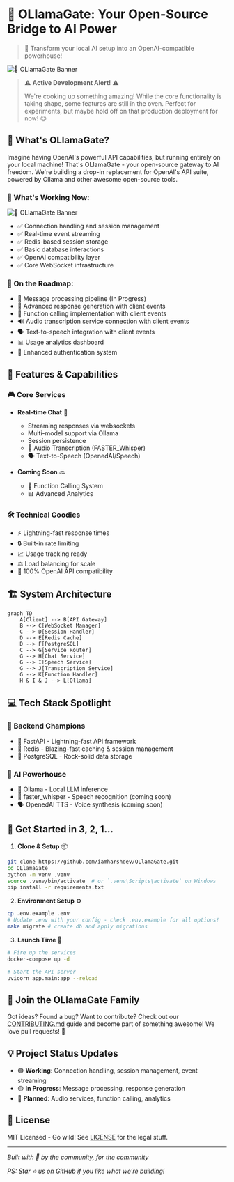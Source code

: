# 🦙 OLlamaGate: Your Open-Source Bridge to AI Power
> 🌟 Transform your local AI setup into an OpenAI-compatible powerhouse!

![🦙 OLlamaGate Banner](https://github.com/user-attachments/assets/4b47af5f-44da-4d42-84dd-6a59d46ba2e1)

> ⚠️ **Active Development Alert!** ⚠️
> 
> We're cooking up something amazing! While the core functionality is taking shape, some features are still in the oven. Perfect for experiments, but maybe hold off on that production deployment for now! 😉

## 🎯 What's OLlamaGate?
Imagine having OpenAI's powerful API capabilities, but running entirely on your local machine! That's OLlamaGate - your open-source gateway to AI freedom. We're building a drop-in replacement for OpenAI's API suite, powered by Ollama and other awesome open-source tools.

### 🎉 What's Working Now:

![🦙 OLlamaGate Banner](https://github.com/user-attachments/assets/5ce20abf-6982-4b6b-a824-58f7d91ef7cd)

- ✅ Connection handling and session management
- ✅ Real-time event streaming
- ✅ Redis-based session storage
- ✅ Basic database interactions
- ✅ OpenAI compatibility layer
- ✅ Core WebSocket infrastructure

### 🚧 On the Roadmap:
- 📝 Message processing pipeline (In Progress)
- 🤖 Advanced response generation with client events
- 🎯 Function calling implementation with client events
- 🔊 Audio transcription service connection with client events
- 🗣️ Text-to-speech integration with client events
- 📊 Usage analytics dashboard
- 🔐 Enhanced authentication system 

## 🌟 Features & Capabilities

### 🎮 Core Services
- **Real-time Chat** 💬
  - Streaming responses via websockets
  - Multi-model support via Ollama
  - Session persistence
  - 🎤 Audio Transcription (FASTER_Whisper)
  - 🗣️ Text-to-Speech (OpenedAI/Speech)

- **Coming Soon** 🔜
  - 🔧 Function Calling System
  - 📊 Advanced Analytics

### 🛠️ Technical Goodies
- ⚡ Lightning-fast response times
- 🔒 Built-in rate limiting
- 📈 Usage tracking ready
- ⚖️ Load balancing for scale
- 🎯 100% OpenAI API compatibility

## 🏗️ System Architecture
```mermaid
graph TD
    A[Client] --> B[API Gateway]
    B --> C[WebSocket Manager]
    C --> D[Session Handler]
    D --> E[Redis Cache]
    D --> F[PostgreSQL]
    C --> G[Service Router]
    G --> H[Chat Service]
    G --> I[Speech Service]
    G --> J[Transcription Service]
    G --> K[Function Handler]
    H & I & J --> L[Ollama]
```

## 💻 Tech Stack Spotlight
### 🎯 Backend Champions
- 🚀 FastAPI - Lightning-fast API framework
- 📝 Redis - Blazing-fast caching & session management
- 🐘 PostgreSQL - Rock-solid data storage

### 🤖 AI Powerhouse
- 🦙 Ollama - Local LLM inference
- 🎤 faster_whisper - Speech recognition (coming soon)
- 🗣️ OpenedAI TTS - Voice synthesis (coming soon)

## 🚀 Get Started in 3, 2, 1...

1. **Clone & Setup** 📦
```bash
git clone https://github.com/iamharshdev/OLlamaGate.git
cd OLlamaGate
python -m venv .venv
source .venv/bin/activate  # or `.venv\Scripts\activate` on Windows
pip install -r requirements.txt
```

2. **Environment Setup** ⚙️
```bash
cp .env.example .env
# Update .env with your config - check .env.example for all options!
make migrate # create db and apply migrations
```

3. **Launch Time** 🚀
```bash
# Fire up the services
docker-compose up -d

# Start the API server
uvicorn app.main:app --reload
```

## 🤝 Join the OLlamaGate Family
Got ideas? Found a bug? Want to contribute? Check out our [CONTRIBUTING.md](CONTRIBUTING.md) guide and become part of something awesome! We love pull requests! 🎉

## 💡 Project Status Updates
- 🟢 **Working**: Connection handling, session management, event streaming
- 🟡 **In Progress**: Message processing, response generation
- 🔴 **Planned**: Audio services, function calling, analytics

## 📜 License
MIT Licensed - Go wild! See [LICENSE](LICENSE) for the legal stuff.

---
*Built with 💖 by the community, for the community*

*PS: Star ⭐ us on GitHub if you like what we're building!*
